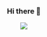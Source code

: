 <center><h3>Hi there 👋</h3></center>

<center><img src="https://raw.githubusercontent.com/nr0728/github-stats/a83f979e0d8bf85b87b94ae2103e1a931c86f181/generated/overview.svg"></img></center>
